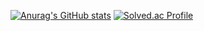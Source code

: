 
[![Anurag's GitHub stats](https://github-readme-stats.vercel.app/api?username=kang-beep)](https://github.com/anuraghazra/github-readme-stats)
[![Solved.ac Profile](http://mazassumnida.wtf/api/generate_badge?boj=sdagarw1234)](https://solved.ac/sdagarw1234)

<!--
**kang-beep/kang-beep** is a ✨ _special_ ✨ repository because its `README.md` (this file) appears on your GitHub profile.

Here are some ideas to get you started:

- 🔭 I’m currently working on ...
- 🌱 I’m currently learning ...
- 👯 I’m looking to collaborate on ...
- 🤔 I’m looking for help with ...
- 💬 Ask me about ...
- 📫 How to reach me: ...
- 😄 Pronouns: ...
- ⚡ Fun fact: ...
-->
